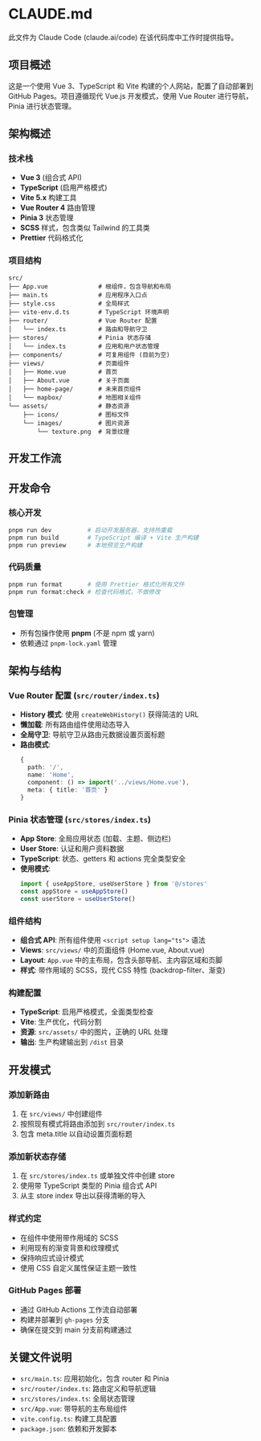 # CLAUDE.md

此文件为 Claude Code (claude.ai/code) 在该代码库中工作时提供指导。

## 项目概述

这是一个使用 Vue 3、TypeScript 和 Vite 构建的个人网站，配置了自动部署到 GitHub Pages。项目遵循现代 Vue.js 开发模式，使用 Vue Router 进行导航，Pinia 进行状态管理。

## 架构概述

### 技术栈

- **Vue 3** (组合式 API)
- **TypeScript** (启用严格模式)
- **Vite 5.x** 构建工具
- **Vue Router 4** 路由管理
- **Pinia 3** 状态管理
- **SCSS** 样式，包含类似 Tailwind 的工具类
- **Prettier** 代码格式化

### 项目结构

```
src/
├── App.vue              # 根组件，包含导航和布局
├── main.ts              # 应用程序入口点
├── style.css            # 全局样式
├── vite-env.d.ts        # TypeScript 环境声明
├── router/              # Vue Router 配置
│   └── index.ts         # 路由和导航守卫
├── stores/              # Pinia 状态存储
│   └── index.ts         # 应用和用户状态管理
├── components/          # 可复用组件 (目前为空)
├── views/               # 页面组件
│   ├── Home.vue         # 首页
│   ├── About.vue        # 关于页面
│   ├── home-page/       # 未来首页组件
│   └── mapbox/          # 地图相关组件
└── assets/              # 静态资源
    ├── icons/           # 图标文件
    └── images/          # 图片资源
        └── texture.png  # 背景纹理
```

## 开发工作流

## 开发命令

### 核心开发

```bash
pnpm run dev          # 启动开发服务器，支持热重载
pnpm run build        # TypeScript 编译 + Vite 生产构建
pnpm run preview      # 本地预览生产构建
```

### 代码质量

```bash
pnpm run format       # 使用 Prettier 格式化所有文件
pnpm run format:check # 检查代码格式，不做修改
```

### 包管理

- 所有包操作使用 **pnpm** (不是 npm 或 yarn)
- 依赖通过 `pnpm-lock.yaml` 管理

## 架构与结构

### Vue Router 配置 (`src/router/index.ts`)

- **History 模式**: 使用 `createWebHistory()` 获得简洁的 URL
- **懒加载**: 所有路由组件使用动态导入
- **全局守卫**: 导航守卫从路由元数据设置页面标题
- **路由模式**:
  ```typescript
  {
    path: '/',
    name: 'Home',
    component: () => import('../views/Home.vue'),
    meta: { title: '首页' }
  }
  ```

### Pinia 状态管理 (`src/stores/index.ts`)

- **App Store**: 全局应用状态 (加载、主题、侧边栏)
- **User Store**: 认证和用户资料数据
- **TypeScript**: 状态、getters 和 actions 完全类型安全
- **使用模式**:
  ```typescript
  import { useAppStore, useUserStore } from '@/stores'
  const appStore = useAppStore()
  const userStore = useUserStore()
  ```

### 组件结构

- **组合式 API**: 所有组件使用 `<script setup lang="ts">` 语法
- **Views**: `src/views/` 中的页面组件 (Home.vue, About.vue)
- **Layout**: `App.vue` 中的主布局，包含头部导航、主内容区域和页脚
- **样式**: 带作用域的 SCSS，现代 CSS 特性 (backdrop-filter、渐变)

### 构建配置

- **TypeScript**: 启用严格模式，全面类型检查
- **Vite**: 生产优化，代码分割
- **资源**: `src/assets/` 中的图片，正确的 URL 处理
- **输出**: 生产构建输出到 `/dist` 目录

## 开发模式

### 添加新路由

1. 在 `src/views/` 中创建组件
2. 按照现有模式将路由添加到 `src/router/index.ts`
3. 包含 meta.title 以自动设置页面标题

### 添加新状态存储

1. 在 `src/stores/index.ts` 或单独文件中创建 store
2. 使用带 TypeScript 类型的 Pinia 组合式 API
3. 从主 store index 导出以获得清晰的导入

### 样式约定

- 在组件中使用带作用域的 SCSS
- 利用现有的渐变背景和纹理模式
- 保持响应式设计模式
- 使用 CSS 自定义属性保证主题一致性

### GitHub Pages 部署

- 通过 GitHub Actions 工作流自动部署
- 构建并部署到 `gh-pages` 分支
- 确保在提交到 main 分支前构建通过

## 关键文件说明

- `src/main.ts`: 应用初始化，包含 router 和 Pinia
- `src/router/index.ts`: 路由定义和导航逻辑
- `src/stores/index.ts`: 全局状态管理
- `src/App.vue`: 带导航的主布局组件
- `vite.config.ts`: 构建工具配置
- `package.json`: 依赖和开发脚本
